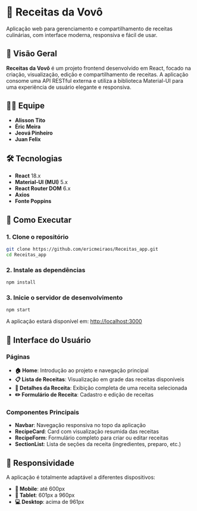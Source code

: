 
# 🍳 Receitas da Vovô

Aplicação web para gerenciamento e compartilhamento de receitas culinárias, com interface moderna, responsiva e fácil de usar.

## 📌 Visão Geral

**Receitas da Vovô** é um projeto frontend desenvolvido em React, focado na criação, visualização, edição e compartilhamento de receitas. A aplicação consome uma API RESTful externa e utiliza a biblioteca Material-UI para uma experiência de usuário elegante e responsiva.

## 🧑‍💻 Equipe

- **Alisson Tito**
- **Éric Meira**  
- **Jeová Pinheiro**  
- **Juan Felix**  


## 🛠️ Tecnologias

* **React** 18.x
* **Material-UI (MUI)** 5.x
* **React Router DOM** 6.x
* **Axios**
* **Fonte Poppins**

## 🚀 Como Executar

### 1. Clone o repositório

```bash
git clone https://github.com/ericmeiraos/Receitas_app.git
cd Receitas_app
```

### 2. Instale as dependências

```bash
npm install
```

### 3. Inicie o servidor de desenvolvimento

```bash
npm start
```

A aplicação estará disponível em: [http://localhost:3000](http://localhost:3000)

## 🎨 Interface do Usuário

### Páginas

* **🏠 Home**: Introdução ao projeto e navegação principal
* **📋 Lista de Receitas**: Visualização em grade das receitas disponíveis
* **📖 Detalhes da Receita**: Exibição completa de uma receita selecionada
* **✏️ Formulário de Receita**: Cadastro e edição de receitas

### Componentes Principais

* **Navbar**: Navegação responsiva no topo da aplicação
* **RecipeCard**: Card com visualização resumida das receitas
* **RecipeForm**: Formulário completo para criar ou editar receitas
* **SectionList**: Lista de seções da receita (ingredientes, preparo, etc.)

## 📱 Responsividade

A aplicação é totalmente adaptável a diferentes dispositivos:

* **📱 Mobile**: até 600px
* **📱 Tablet**: 601px a 960px
* **💻 Desktop**: acima de 961px


